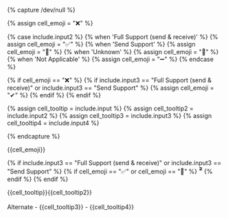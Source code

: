 {% capture /dev/null %}

{% assign cell_emoji = "&#x274C;" %}  <!--- Default No Support --->

{% case include.input2 %}
  {% when 'Full Support (send & receive)' %} <!--- If a preferred implementation is supported, then we use that emoji--->
    {% assign cell_emoji = "&#x2705;" %}  <!--- Full Support --->
  {% when 'Send Support' %}
    {% assign cell_emoji = "&#x1F4B8;" %} <!--- Send Support --->
  {% when 'Unknown' %}
    {% assign cell_emoji = "&#129335;" %} <!--- Not Applicable --->
  {% when 'Not Applicable' %}
    {% assign cell_emoji = "&#x2796;" %} <!--- Not Applicable --->
{% endcase %}

{% if cell_emoji == "&#x274C;" %} <!--- If the preferred implementation has No Support, check if an alternate implementation is supported --->
  {% if include.input3 == "Full Support (send & receive)" or include.input3 == "Send Support" %}
    {% assign cell_emoji = "<span class='checkmark'>&#10004;</span>" %}  <!--- If an alternate implementation is supported, then we use that emoji--->
  {% endif %}
{% endif %}

{% assign cell_tooltip = include.input %}
{% assign cell_tooltip2 = include.input2 %}
{% assign cell_tooltip3 = include.input3 %}
{% assign cell_tooltip4 = include.input4 %}

{% endcapture %}

<div class="tooltip-container">

{{cell_emoji}}

{% if include.input3 == "Full Support (send & receive)" or include.input3 == "Send Support" %}
      {% if cell_emoji == "&#x2705;" or cell_emoji == "&#x1F4B8;" %} <!--- Denotes an alternate in addition to a preferred implementation--->
        <font size="4"><b>&#178;</b></font>
      {% endif %}
{% endif %}

<span class="tooltip">{{cell_tooltip}}{{cell_tooltip2}} <br><br> Alternate - {{cell_tooltip3}} - {{cell_tooltip4}} </span>
</div>

</td>
